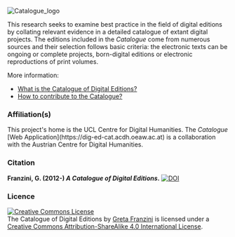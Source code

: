 ![Catalogue_logo](https://github.com/gfranzini/digEds_cat/blob/master/DigEds_Cat_small.png)

This research seeks to examine best practice in the field of digital editions by collating relevant evidence in a detailed catalogue of extant digital projects. The editions included in the <em>Catalogue</em> come from numerous sources and their selection follows basic criteria: the electronic texts can be ongoing or complete projects, born-digital editions or electronic reproductions of print volumes.

More information:

* [What is the Catalogue of Digital Editions?](https://github.com/gfranzini/digEds_cat/wiki)
* [How to contribute to the Catalogue?](https://github.com/gfranzini/digEds_cat/blob/master/CONTRIBUTING.md)

<h3>Affiliation(s)</h3>
This project's home is the UCL Centre for Digital Humanities. The <em>Catalogue</em> [Web Application](https://dig-ed-cat.acdh.oeaw.ac.at) is a collaboration with the Austrian Centre for Digital Humanities.

<h3>Citation</h3>

<strong>Franzini, G. (2012-) <em>A Catalogue of Digital Editions</em>.</strong> [![DOI](https://zenodo.org/badge/42574907.svg)](https://zenodo.org/badge/latestdoi/42574907)

<h3>Licence</h3>

<p><a rel="license" href="http://creativecommons.org/licenses/by-sa/4.0/"><img alt="Creative Commons License" style="border-width:0" src="https://i.creativecommons.org/l/by-sa/4.0/88x31.png" /></a><br /><span xmlns:dct="http://purl.org/dc/terms/" property="dct:title">The Catalogue of Digital Editions</span> by <a xmlns:cc="http://creativecommons.org/ns#" href="https://gretafranzini.com" property="cc:attributionName" rel="cc:attributionURL">Greta Franzini</a> is licensed under a <a rel="license" href="http://creativecommons.org/licenses/by-sa/4.0/">Creative Commons Attribution-ShareAlike 4.0 International License</a>.</p>
